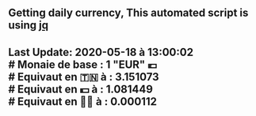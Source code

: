## Getting daily currency, This automated script is using [jq](https://stedolan.github.io/jq/)
## Last Update:  2020-05-18 à 13:00:02 </br># Monaie de base : 1 "EUR" 💶 </br> # Equivaut en 🇹🇳 à :  3.151073 </br> # Equivaut en 💵 à : 1.081449</br> # Equivaut en 🐱‍💻 à :  0.000112
